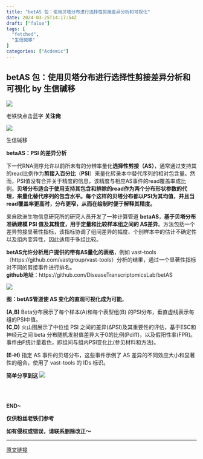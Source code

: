 ```yaml
---
title: "betAS 包：使用贝塔分布进行选择性剪接差异分析和可视化"
date: 2024-03-25T14:17:54Z
draft: ["false"]
tags: [
  "fetched",
  "生信碱移"
]
categories: ["Acdemic"]
---
```

betAS 包：使用贝塔分布进行选择性剪接差异分析和可视化 by 生信碱移
------
<div><section data-tool="markdown编辑器" data-website="https://markdown.com.cn/editor"><section powered-by="xiumi.us"><section><section powered-by="xiumi.us"><section><section><section powered-by="xiumi.us"><section><section powered-by="xiumi.us"><section><img data-ratio="1.0324675324675325" data-type="gif" data-w="154" data-src="https://mmbiz.qpic.cn/mmbiz_gif/lN9Tp5oiaqHFn9Rg6MwMU3ukMR9ROPh7bf7QWHEMwhUBUwSUKFsV8oK9noHic3jLaeJVQewHJcLq1cTXVAat35Tw/640?wx_fmt=gif&amp;wxfrom=5&amp;wx_lazy=1" data-imgfileid="100008757" src="https://mmbiz.qpic.cn/mmbiz_gif/lN9Tp5oiaqHFn9Rg6MwMU3ukMR9ROPh7bf7QWHEMwhUBUwSUKFsV8oK9noHic3jLaeJVQewHJcLq1cTXVAat35Tw/640?wx_fmt=gif&amp;wxfrom=5&amp;wx_lazy=1"></section></section></section></section></section><section><section powered-by="xiumi.us"><section><p>老铁快点击蓝字 <strong>关注俺</strong></p></section></section></section><section><section powered-by="xiumi.us"><section><section powered-by="xiumi.us"><section><img data-imgfileid="100008755" data-ratio="1.0324675324675325" data-src="https://mmbiz.qpic.cn/mmbiz_gif/lN9Tp5oiaqHFn9Rg6MwMU3ukMR9ROPh7bf7QWHEMwhUBUwSUKFsV8oK9noHic3jLaeJVQewHJcLq1cTXVAat35Tw/640?wx_fmt=gif&amp;wxfrom=5&amp;wx_lazy=1" data-type="gif" data-w="154" src="https://mmbiz.qpic.cn/mmbiz_gif/lN9Tp5oiaqHFn9Rg6MwMU3ukMR9ROPh7bf7QWHEMwhUBUwSUKFsV8oK9noHic3jLaeJVQewHJcLq1cTXVAat35Tw/640?wx_fmt=gif&amp;wxfrom=5&amp;wx_lazy=1"></section></section></section></section></section></section></section></section></section><section powered-by="xiumi.us"><section data-mpa-powered-by="yiban.io" data-style='white-space: normal; max-width: 100%; letter-spacing: 0.544px; text-size-adjust: auto; background-color: rgb(255, 255, 255); font-family: "Helvetica Neue", Helvetica, "Hiragino Sans GB", "Microsoft YaHei", Arial, sans-serif; box-sizing: border-box !important; overflow-wrap: break-word !important;'><section><section data-id="85660" data-custom="rgb(117, 117, 118)" data-color="rgb(117, 117, 118)"><section data-style="margin-top: 2em; padding-top: 0.5em; padding-bottom: 0.5em; max-width: 100%; border-style: solid none; text-decoration: inherit; border-top-color: rgb(204, 204, 204); border-bottom-color: rgb(204, 204, 204); border-top-width: 1px; border-bottom-width: 1px; box-sizing: border-box !important; overflow-wrap: break-word !important;"><p><span>生信碱移</span></p><section><strong>betaAS：PSI 的差异分析</strong></section></section></section></section></section></section><p data-tool="markdown.com.cn编辑器">下一代RNA测序允许以前所未有的分辨率量化<strong>选择性剪接（AS）</strong>，通常通过支持其的read比例作为<strong>剪接入百分比</strong>（<strong>PSI</strong>）来量化转录本中替代序列的相对包含量。然而，PSI值没有合并关于精度的信息，该精度与相应AS事件的read覆盖率成比例。<strong>贝塔分布适合于使用支持其包含和排除的read作为两个分布形状参数的代理，来量化替代序列的包含水平。每个这样的贝塔分布都以PSI为其均值，并且当read覆盖率更高时，分布更窄，从而在绘制时便于解释其精度。</strong></p><p data-tool="markdown.com.cn编辑器">来自欧洲生物信息研究所的研究人员开发了一种计算管道 <span><strong>betaAS</strong></span>，<strong>基于贝塔分布准确建模 PSI 值及其精度，用于定量和比较样本组之间的 AS差异</strong>。方法包括一个差异剪接显著性指标，该指标协调了组间差异的幅度、个别样本中的估计不确定性以及组内变异性，因此适用于多组比较。</p><section><strong>betAS允许分析用户提供的带有AS量化的表格</strong>，例如 vast-tools（https://github.com/vastgroup/vast-tools）分析的结果，通过一个显著性指标对不同的剪接事件进行排名。</section><section><span><strong>github地址</strong></span>：https://github.com/DiseaseTranscriptomicsLab/betAS</section><p><img data-backh="715" data-backw="518" data-galleryid="" data-imgfileid="100008758" data-ratio="1.3807982740021576" data-s="300,640" data-src="https://mmbiz.qpic.cn/sz_mmbiz_jpg/LvUIqvYKCeUBba6UvoCxVKFPQqGKBCDf5UNoPtj5S28Yl3lP3urg2sYwxux49q3eVjtEogrfvgedQyeL9ySQ3w/640?wx_fmt=jpeg&amp;from=appmsg" data-type="jpeg" data-w="927" src="https://mmbiz.qpic.cn/sz_mmbiz_jpg/LvUIqvYKCeUBba6UvoCxVKFPQqGKBCDf5UNoPtj5S28Yl3lP3urg2sYwxux49q3eVjtEogrfvgedQyeL9ySQ3w/640?wx_fmt=jpeg&amp;from=appmsg"></p><p><strong>图<span>：betAS管道使 AS 变化的直观可视化成为可能</span></strong><span>。</span></p><section><span><strong>(A,B)</strong> Beta分布展示了每个样本(A)和每个表型组(B) 的PSI分布，垂直虚线表示每组的PSI中值。</span></section><section><span><strong>(C,D)</strong> 火山图展示了中位组 PSI 之间的差异(ΔPSI)及其重要性的评估，基于ESC和神经元之间 beta 分布随机发射值差异大于0的比例(Pdiff)，以及假阳性率(FPR)。事件由F统计量着色，即组间与组内PSI变化比(参见材料和方法)。</span></section><p><span><strong><span>(E–H)</span></strong><span> 指定 AS 事件的贝塔分布，这些事件示例了 AS 差异的不同效应大小和显著性的组合，使用了 vast-tools 的 IDs 标识。</span></span></p><p><strong><span><span>简单分享到这 <img data-src="https://res.wx.qq.com/t/wx_fed/we-emoji/res/v1.3.10/assets/newemoji/Yellowdog.png" data-ratio="1" data-w="128" src="https://res.wx.qq.com/t/wx_fed/we-emoji/res/v1.3.10/assets/newemoji/Yellowdog.png"></span><span></span></span></strong><br></p><p><br></p><section><mp-common-profile data-id="MzkyNTIzMzYyMA==" data-pluginname="mpprofile" data-headimg="http://mmbiz.qpic.cn/mmbiz_png/LvUIqvYKCeXYZNMxRMnjiaicO2a27jDZ2FgQga8TdeQcsGRJRIn2IInkKtfcbbMXOBSViaPXpTOBulUlNzd11pzow/0?wx_fmt=png" data-nickname="生信碱移" data-alias="liudoufu307" data-signature="春来秋至，分享我的所见与所识" data-from="2" data-weuitheme="light"></mp-common-profile></section><section><br></section><section><strong><span>EN</span></strong><span><strong><span>D</span></strong></span><strong><span>~</span></strong><br></section><p><span><span><strong>仅供粉</strong><strong>丝老</strong></span><strong>铁们</strong><span><strong>参考</strong></span></span></p><p><span><strong><span>如有侵权</span></strong><strong><span>或错误，请联系删除改正～</span></strong></span></p></section><p><mp-style-type data-value="3"></mp-style-type></p></div>  
<hr>
<a href="https://mp.weixin.qq.com/s/2geDFNp0DGtfdAcapB2_iA",target="_blank" rel="noopener noreferrer">原文链接</a>
